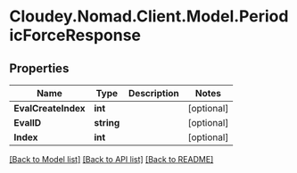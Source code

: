 # Cloudey.Nomad.Client.Model.PeriodicForceResponse

## Properties

Name | Type | Description | Notes
------------ | ------------- | ------------- | -------------
**EvalCreateIndex** | **int** |  | [optional] 
**EvalID** | **string** |  | [optional] 
**Index** | **int** |  | [optional] 

[[Back to Model list]](../README.md#documentation-for-models) [[Back to API list]](../README.md#documentation-for-api-endpoints) [[Back to README]](../README.md)

